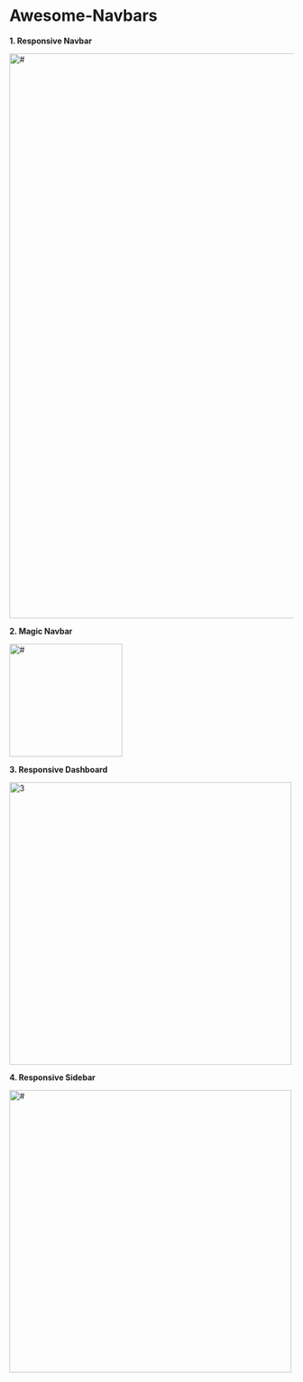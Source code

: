 # Awesome-Navbars

**1. Responsive Navbar**

<img src="https://user-images.githubusercontent.com/94288727/209679213-426955c4-9821-4d1c-b49b-2098fa62e080.png" alt="#" style="width:1000px;">

**2. Magic Navbar**

<img src="https://user-images.githubusercontent.com/94288727/209679254-d4a3a36c-82d4-4186-87b3-8f04895f860e.png" alt="#" style="height:200px;">

**3. Responsive Dashboard**

<img src="https://user-images.githubusercontent.com/94288727/209679336-9a0c7123-3227-48e1-a1e8-d9b3f6486541.png" alt="3" style="height:500px;">

**4. Responsive Sidebar**

<img src="https://user-images.githubusercontent.com/94288727/209681961-6a0df4ed-7531-4740-9c29-435e64a5bbff.png" alt="#" style="height:500px;">
